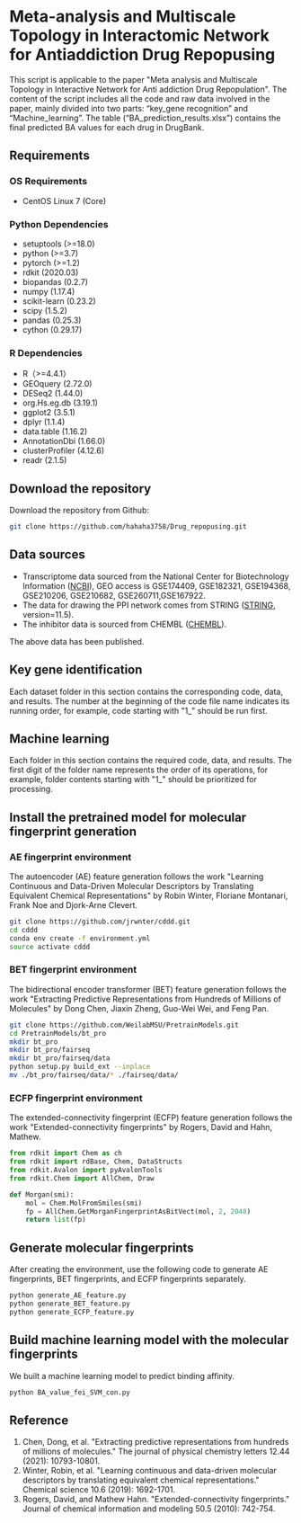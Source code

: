 # Meta-analysis and Multiscale Topology in Interactomic Network for Antiaddiction Drug Repopusing

This script is applicable to the paper "Meta analysis and Multiscale Topology in Interactive Network for Anti addiction Drug Repopulation". The content of the script includes all the code and raw data involved in the paper, mainly divided into two parts: “key_gene recognition” and “Machine_learning”. The table (“BA_prediction_results.xlsx”) contains the final predicted BA values for each drug in DrugBank.

## Requirements

### OS Requirements
- CentOS Linux 7 (Core)

### Python Dependencies
- setuptools (>=18.0)
- python (>=3.7)
- pytorch (>=1.2)
- rdkit (2020.03)
- biopandas (0.2.7)
- numpy (1.17.4)
- scikit-learn (0.23.2)
- scipy (1.5.2)
- pandas (0.25.3)
- cython (0.29.17)

### R Dependencies
- R（>=4.4.1）
- GEOquery (2.72.0)
- DESeq2 (1.44.0)
- org.Hs.eg.db (3.19.1)
- ggplot2 (3.5.1)
- dplyr (1.1.4)
- data.table (1.16.2)
- AnnotationDbi (1.66.0)
- clusterProfiler (4.12.6)
- readr (2.1.5)

## Download the repository

Download the repository from Github:

```bash
git clone https://github.com/hahaha3758/Drug_repopusing.git
```

## Data sources

- Transcriptome data sourced from the National Center for Biotechnology Information ([NCBI](https://www.ncbi.nlm.nih.gov/)), GEO access is GSE174409, GSE182321, GSE194368, GSE210206, GSE210682, GSE260711,GSE167922.
- The data for drawing the PPI network comes from STRING ([STRING](https://string-db.org/), version=11.5).
- The inhibitor data is sourced from CHEMBL ([CHEMBL](https://www.ebi.ac.uk/chembl/)).

The above data has been published.

## Key gene identification

Each dataset folder in this section contains the corresponding code, data, and results. The number at the beginning of the code file name indicates its running order, for example, code starting with "1_" should be run first.

## Machine learning

Each folder in this section contains the required code, data, and results. The first digit of the folder name represents the order of its operations, for example, folder contents starting with "1_" should be prioritized for processing.

## Install the pretrained model for molecular fingerprint generation

### AE fingerprint environment

The autoencoder (AE) feature generation follows the work "Learning Continuous and Data-Driven Molecular Descriptors by Translating Equivalent Chemical Representations" by Robin Winter, Floriane Montanari, Frank Noe and Djork-Arne Clevert.

```bash
git clone https://github.com/jrwnter/cddd.git
cd cddd
conda env create -f environment.yml
source activate cddd
```

### BET fingerprint environment

The bidirectional encoder transformer (BET) feature generation follows the work "Extracting Predictive Representations from Hundreds of Millions of Molecules" by Dong Chen, Jiaxin Zheng, Guo-Wei Wei, and Feng Pan.

```bash
git clone https://github.com/WeilabMSU/PretrainModels.git
cd PretrainModels/bt_pro
mkdir bt_pro
mkdir bt_pro/fairseq
mkdir bt_pro/fairseq/data
python setup.py build_ext --inplace
mv ./bt_pro/fairseq/data/* ./fairseq/data/
```

### ECFP fingerprint environment

The extended-connectivity fingerprint (ECFP) feature generation follows the work "Extended-connectivity fingerprints" by Rogers, David and Hahn, Mathew.

```python
from rdkit import Chem as ch
from rdkit import rdBase, Chem, DataStructs
from rdkit.Avalon import pyAvalonTools
from rdkit.Chem import AllChem, Draw

def Morgan(smi):
    mol = Chem.MolFromSmiles(smi)
    fp = AllChem.GetMorganFingerprintAsBitVect(mol, 2, 2048)
    return list(fp)
```

## Generate molecular fingerprints

After creating the environment, use the following code to generate AE fingerprints, BET fingerprints, and ECFP fingerprints separately.

```bash
python generate_AE_feature.py
python generate_BET_feature.py
python generate_ECFP_feature.py
```

## Build machine learning model with the molecular fingerprints

We built a machine learning model to predict binding affinity.

```bash
python BA_value_fei_SVM_con.py
```

## Reference

1. Chen, Dong, et al. "Extracting predictive representations from hundreds of millions of molecules." The journal of physical chemistry letters 12.44 (2021): 10793-10801.
2. Winter, Robin, et al. "Learning continuous and data-driven molecular descriptors by translating equivalent chemical representations." Chemical science 10.6 (2019): 1692-1701.
3. Rogers, David, and Mathew Hahn. "Extended-connectivity fingerprints." Journal of chemical information and modeling 50.5 (2010): 742-754.
